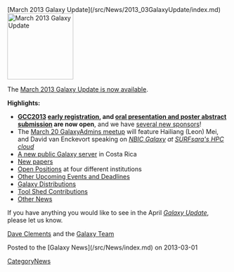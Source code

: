 <div class='newsItemHeader'>[March 2013 Galaxy Update](/src/News/2013_03GalaxyUpdate/index.md)</div>

<div class='right'><a href='/src/GalaxyUpdates/2013_03/index.md'><img src="/src/Images/Logos/GalaxyUpdate200.png" alt="March 2013 Galaxy Update" width=150 /></a></div>

The [March 2013 Galaxy Update is now available](/src/GalaxyUpdates/2013_03/index.md). 

**Highlights:**
* **[GCC2013](/src/GalaxyUpdates/2013_03/index.md#gcc2013) [early registration](/src/Events/GCC2013/Register/index.md), and [oral presentation and poster abstract submission](/src/Events/GCC2013/Abstracts/index.md) are now open**, and we have  [several new sponsors](/src/GalaxyUpdates/2013_03/index.md#sponsorships)!
* The [March 20 GalaxyAdmins meetup](/src/GalaxyUpdates/2013_03/index.md#march-galaxyadmins-web-meetup) will feature Hailiang (Leon) Mei, and David van Enckevort speaking on *[NBIC Galaxy](http://galaxy.nbic.nl/) at [SURFsara's HPC cloud](https://www.surfsara.nl/)* 
* [A new public Galaxy server](/src/GalaxyUpdates/2013_03/index.md#new-public-galaxy-servers) in Costa Rica
* [New papers](/src/GalaxyUpdates/2013_03/index.md#new-papers)
* [Open Positions](/src/GalaxyUpdates/2013_03/index.md#whos-hiring) at four different institutions
* [Other Upcoming Events and Deadlines](/src/GalaxyUpdates/2013_03/index.md#other-upcoming-events-and-deadlines)
* [Galaxy Distributions](/src/GalaxyUpdates/2013_03/index.md#galaxy-distributions)
* [Tool Shed Contributions](/src/GalaxyUpdates/2013_03/index.md#tool-shed-contributions)
* [Other News](/src/GalaxyUpdates/2013_03/index.md#other-news)

If you have anything you would like to see in the April *[Galaxy Update](/src/GalaxyUpdates/index.md)*, please let us know.

[Dave Clements](/src/DaveClements/index.md) and the [Galaxy Team](/src/GalaxyTeam/index.md)

<div class='newsItemFooter'>Posted to the [Galaxy News](/src/News/index.md) on 2013-03-01</div>

[CategoryNews](/src/CategoryNews/index.md)
